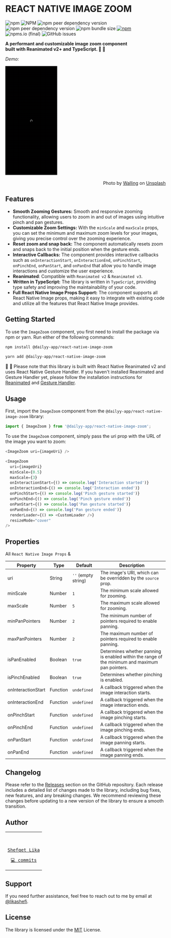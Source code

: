 # REACT NATIVE IMAGE ZOOM

![npm](https://img.shields.io/npm/v/@dailyy-app/react-native-image-zoom)
![NPM](https://img.shields.io/npm/l/@dailyy-app/react-native-image-zoom)
![npm peer dependency version](https://img.shields.io/npm/dependency-version/@dailyy-app/react-native-image-zoom/peer/react-native-reanimated)
![npm peer dependency version](https://img.shields.io/npm/dependency-version/@dailyy-app/react-native-image-zoom/peer/react-native-gesture-handler)
![npm bundle size](https://img.shields.io/bundlephobia/min/@dailyy-app/react-native-image-zoom)
[![npm](https://img.shields.io/badge/types-included-blue)](https://github.com/dailyy-app/react-native-image-zoom)
![npms.io (final)](https://img.shields.io/npms-io/maintenance-score/@dailyy-app/react-native-image-zoom)
![GitHub issues](https://img.shields.io/github/issues/dailyy-app/react-native-image-zoom)

**A performant and customizable image zoom component  
built with Reanimated v2+ and TypeScript. 🌃 🚀**

_Demo:_

![React Native Image Zoom](https://raw.githubusercontent.com/dailyy-app/react-native-image-zoom/main/demo.gif)

<div dir="rtl">
Photo by <a href="https://unsplash.com/photos/XLqiL-rz4V8" title="Photo by Walling">Walling</a> on <a href="https://unsplash.com" title="Unsplash">Unsplash</a>
</div>

## Features

- **Smooth Zooming Gestures:** Smooth and responsive zooming functionality, allowing users to zoom in and out of images using intuitive pinch and pan gestures.
- **Customizable Zoom Settings:** With the `minScale` and `maxScale` props, you can set the minimum and maximum zoom levels for your images, giving you precise control over the zooming experience.
- **Reset zoom and snap back:** The component automatically resets zoom and snaps back to the initial position when the gesture ends.
- **Interactive Callbacks:** The component provides interactive callbacks such as `onInteractionStart`, `onInteractionEnd`, `onPinchStart`, `onPinchEnd`, `onPanStart`, and `onPanEnd` that allow you to handle image interactions and customize the user experience.
- **Reanimated**: Compatible with `Reanimated v2` & `Reanimated v3`.
- **Written in TypeScript:** The library is written in `TypeScript`, providing type safety and improving the maintainability of your code.
- **Full React Native Image Props Support:** The component supports all React Native Image props, making it easy to integrate with existing code and utilize all the features that React Native Image provides.

## Getting Started

To use the `ImageZoom` component, you first need to install the package via npm or yarn. Run either of the following commands:

```sh
npm install @dailyy-app/react-native-image-zoom
```

```sh
yarn add @dailyy-app/react-native-image-zoom
```

🚨 🚨 Please note that this library is built with React Native Reanimated v2 and uses React Native Gesture Handler. If you haven't installed Reanimated and Gesture Handler yet, please follow the installation instructions for [Reanimated](https://docs.swmansion.com/react-native-reanimated/docs/fundamentals/installation) and [Gesture Handler](https://docs.swmansion.com/react-native-gesture-handler/docs/).

## Usage

First, import the `ImageZoom` component from the `@dailyy-app/react-native-image-zoom` library:

```javascript
import { ImageZoom } from '@dailyy-app/react-native-image-zoom';
```

To use the `ImageZoom` component, simply pass the uri prop with the URL of the image you want to zoom:

```javascript
<ImageZoom uri={imageUri} />
```

```javascript
<ImageZoom
  uri={imageUri}
  minScale={0.5}
  maxScale={3}
  onInteractionStart={() => console.log('Interaction started')}
  onInteractionEnd={() => console.log('Interaction ended')}
  onPinchStart={() => console.log('Pinch gesture started')}
  onPinchEnd={() => console.log('Pinch gesture ended')}
  onPanStart={() => console.log('Pan gesture started')}
  onPanEnd={() => console.log('Pan gesture ended')}
  renderLoader={() => <CustomLoader />}
  resizeMode="cover"
/>
```

## Properties

All `React Native Image Props` &

| Property           | Type     | Default             | Description                                                                                     |
| ------------------ | -------- | ------------------- | ----------------------------------------------------------------------------------------------- |
| uri                | String   | `''` (empty string) | The image's URI, which can be overridden by the `source` prop.                                  |
| minScale           | Number   | `1`                 | The minimum scale allowed for zooming.                                                          |
| maxScale           | Number   | `5`                 | The maximum scale allowed for zooming.                                                          |
| minPanPointers     | Number   | `2`                 | The minimum number of pointers required to enable panning.                                      |
| maxPanPointers     | Number   | `2`                 | The maximum number of pointers required to enable panning.                                      |
| isPanEnabled       | Boolean  | `true`              | Determines whether panning is enabled within the range of the minimum and maximum pan pointers. |
| isPinchEnabled     | Boolean  | `true`              | Determines whether pinching is enabled.                                                         |
| onInteractionStart | Function | `undefined`         | A callback triggered when the image interaction starts.                                         |
| onInteractionEnd   | Function | `undefined`         | A callback triggered when the image interaction ends.                                           |
| onPinchStart       | Function | `undefined`         | A callback triggered when the image pinching starts.                                            |
| onPinchEnd         | Function | `undefined`         | A callback triggered when the image pinching ends.                                              |
| onPanStart         | Function | `undefined`         | A callback triggered when the image panning starts.                                             |
| onPanEnd           | Function | `undefined`         | A callback triggered when the image panning ends.                                               |

## Changelog

Please refer to the [Releases](https://github.com/dailyy-app/react-native-image-zoom/releases) section on the GitHub repository. Each release includes a detailed list of changes made to the library, including bug fixes, new features, and any breaking changes. We recommend reviewing these changes before updating to a new version of the library to ensure a smooth transition.

## Author

<table> <tr> <td align='center'> <p></p><a href="https://github.com/dailyy-app"><pre><img src="https://avatars.githubusercontent.com/u/22661589?v=4?s=96" width="128px;" marginBottom="8px" alt=""/><br/><br/>Shefqet Lika</pre></a> <a href="https://github.com/dailyy-app/react-native-image-zoom/commits?author=dailyy-app" title="Code"><pre>💻 commits</pre></a> </td></tr></table>

<!-- ## Sponsor & Support -->

## Support

<!-- To keep this library maintained and up-to-date please consider [sponsoring it on GitHub](https://github.com/sponsors/dailyy-app). Or i -->

If you need further assistance, feel free to reach out to me by email at [@likashefi](mailto:likashefi@gmail.com).

## License

The library is licensed under the [MIT](./LICENSE) License.

<!--
## Contributing

See the [contributing guide](CONTRIBUTING.md) to learn how to contribute to the repository and the development workflow.

## License

MIT -->
